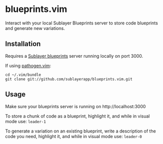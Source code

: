 # blueprints.vim

Interact with your local Sublayer Blueprints server to store code blueprints and
generate new variations.

## Installation

Requires a [Sublayer blueprints](https://github.com/sublayerapp/blueprints) server running locally on port 3000.

If using [pathogen.vim](https://github.com/tpope/vim-pathogen):

```
cd ~/.vim/bundle
git clone git://github.com/sublayerapp/blueprints.vim.git
```

## Usage

Make sure your blueprints server is running on http://localhost:3000

To store a chunk of code as a blueprint, highlight it, and while in visual mode use:
`leader-1`

To generate a variation on an existing blueprint, write a description of the
code you need, highlight it, and while in visual mode use:
`leader-0`
